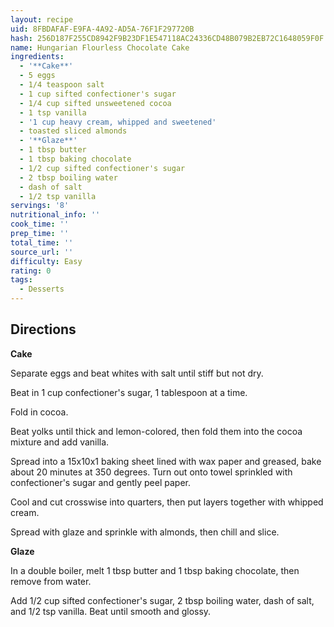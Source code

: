 ```yaml
---
layout: recipe
uid: 8FBDAFAF-E9FA-4A92-AD5A-76F1F297720B
hash: 256D187F255CD8942F9B23DF1E547118AC24336CD48B079B2EB72C1648059F0F
name: Hungarian Flourless Chocolate Cake
ingredients:
  - '**Cake**'
  - 5 eggs
  - 1/4 teaspoon salt
  - 1 cup sifted confectioner's sugar
  - 1/4 cup sifted unsweetened cocoa
  - 1 tsp vanilla
  - '1 cup heavy cream, whipped and sweetened'
  - toasted sliced almonds
  - '**Glaze**'
  - 1 tbsp butter
  - 1 tbsp baking chocolate
  - 1/2 cup sifted confectioner's sugar
  - 2 tbsp boiling water
  - dash of salt
  - 1/2 tsp vanilla
servings: '8'
nutritional_info: ''
cook_time: ''
prep_time: ''
total_time: ''
source_url: ''
difficulty: Easy
rating: 0
tags:
  - Desserts
---
```


## Directions

**Cake**

Separate eggs and beat whites with salt until stiff but not dry.

Beat in 1 cup confectioner's sugar, 1 tablespoon at a time.

Fold in cocoa.

Beat yolks until thick and lemon-colored, then fold them into the cocoa mixture and add vanilla.

Spread into a 15x10x1 baking sheet lined with wax paper and greased, bake about 20 minutes at 350 degrees. Turn out onto towel sprinkled with confectioner's sugar and gently peel paper.

Cool and cut crosswise into quarters, then put layers together with whipped cream.

Spread with glaze and sprinkle with almonds, then chill and slice.

**Glaze**

In a double boiler, melt 1 tbsp butter and 1 tbsp baking chocolate, then remove from water.

Add 1/2 cup sifted confectioner's sugar, 2 tbsp boiling water, dash of salt, and 1/2 tsp vanilla. Beat until smooth and glossy.
